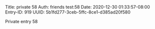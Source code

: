 Title: private 58
Auth: friends test:58
Date: 2020-12-30 01:33:57-08:00
Entry-ID: 919
UUID: 5b1fd277-3ceb-5ffc-8ce1-d385ad20f580

Private entry 58